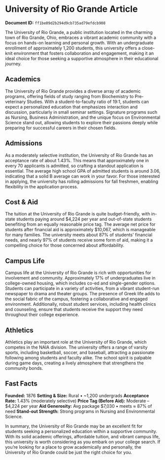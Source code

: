 # University of Rio Grande Article

**Document ID:** `ff1be09d2b294d9cb735ad79efdcb908`

The University of Rio Grande, a public institution located in the charming town of Rio Grande, Ohio, embraces a vibrant academic community with a focus on hands-on learning and personal growth. With an undergraduate enrollment of approximately 1,200 students, this university offers a close-knit environment that fosters collaboration and engagement, making it an ideal choice for those seeking a supportive atmosphere in their educational journey.

## Academics
The University of Rio Grande provides a diverse array of academic programs, offering fields of study ranging from Biochemistry to Pre-veterinary Studies. With a student-to-faculty ratio of 19:1, students can expect a personalized education that emphasizes interaction and discussion, particularly in small seminar settings. Signature programs such as Nursing, Business Administration, and the unique focus on Environmental Science stand out, allowing students to explore their passions deeply while preparing for successful careers in their chosen fields.

## Admissions
As a moderately selective institution, the University of Rio Grande has an acceptance rate of about 1.43%. This means that approximately one in every 70 applicants is admitted, so crafting a standout application is essential. The average high school GPA of admitted students is around 3.06, indicating that a solid B average can work in your favor. For those interested in applying, the university has rolling admissions for fall freshmen, enabling flexibility in the application process.

## Cost & Aid
The tuition at the University of Rio Grande is quite budget-friendly, with in-state students paying around $4,224 per year and out-of-state students benefiting from an equally reasonable price tag. The average net price for students after financial aid is approximately $10,067, which is manageable for many families. The university meets about 87% of students' financial needs, and nearly 97% of students receive some form of aid, making it a compelling choice for those concerned about affordability.

## Campus Life
Campus life at the University of Rio Grande is rich with opportunities for involvement and community. Approximately 17% of undergraduates live in college-owned housing, which includes co-ed and single-gender options. Students can participate in a variety of activities, from a vibrant student-run newspaper to drama and theater groups. The presence of Greek life adds to the social fabric of the campus, fostering a collaborative and engaged environment. Additionally, robust student services, including health clinics and counseling, ensure that students receive the support they need throughout their college experience.

## Athletics
Athletics play an important role at the University of Rio Grande, which competes in the NAIA division. The university offers a range of varsity sports, including basketball, soccer, and baseball, attracting a passionate following among students and faculty alike. The school spirit is palpable during game days, creating a lively atmosphere that strengthens the community bonds.

## Fast Facts
**Founded:** 1876
**Setting & Size:** Rural • ~1,200 undergrads
**Acceptance Rate:** 1.43% (moderately selective)
**Price Tag (Before Aid):** Moderate – $4,224 per year
**Aid Generosity:** Avg package $7,030 • meets ≈ 87% of need
**Stand-out Strength:** Strong programs in Nursing and Environmental Science.

In summary, the University of Rio Grande may be an excellent fit for students seeking a personalized education within a supportive community. With its solid academic offerings, affordable tuition, and vibrant campus life, this university is worth considering as you embark on your college search. If you’re looking for a place to grow academically and personally, the University of Rio Grande could be just the right choice for you.
